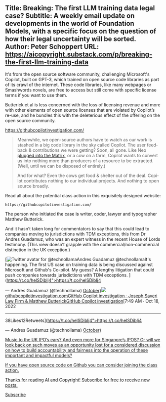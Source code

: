 Title: Breaking: The first LLM training data legal case?
Subtitle: A weekly email update on developments in the world of Foundation Models, with a specific focus on the question of how their legal uncertainty will be sorted.
Author: Peter Schoppert
URL: https://aicopyright.substack.com/p/breaking-the-first-llm-training-data
---
It's from the open source software community, challenging Microsoft's Copilot, built on GPT-3, which trained on open source code libraries as part of its crawl of the internet. These code libraries, like many webpages or Smashwords novels, are free to access but still come with specific license terms if you want to use them.

Butterick et al is less concerned with the loss of licensing revenue and more with other elements of open source licenses that are violated by Copilot’s re-use, and he bundles this with the deleterious effect of the offering on the open source community.

https://githubcopilotinvestigation.com/

> Mean­while, we open-source authors have to watch as our work is stashed in a big code library in the sky called Copi­lot. The user feed­back & con­tri­bu­tions we were get­ting? Soon, all gone. Like Neo [plugged into the Matrix](https://www.youtube.com/watch?v=HwhB5uCaj3Y), or a cow on a farm, Copi­lot wants to con­vert us into noth­ing more than pro­duc­ers of a resource to be extracted. (Well, until we can be dis­posed of entirely.)
> 
> And for what? Even the cows get food & shel­ter out of the deal. Copi­lot con­tributes noth­ing to our indi­vid­ual projects. And noth­ing to open source broadly.

Read all about the potential class action in this exquisitely designed website:

`https://githubcopilotinvestigation.com/`

The person who initiated the case is writer, coder, lawyer and typographer Matthew Butterick. 

And it hasn’t taken long for commentators to say that this could lead to companies moving to jurisdictions with TDM exceptions, this from Dr Andres Guadamuz, who was an expert witness in the recent House of Lords testimony. (This view doesn’t grapple with the commercial/non-commercial distinction in the UK exception.)

[![Twitter avatar for @technollama](https://substackcdn.com/image/twitter_name/w_96/technollama.jpg)Andres Guadamuz @technollamaIt's happening. The first US case on training data is being discussed against Microsoft and Github's Co-pilot. My guess? A lengthy litigation that could push companies towards jurisdictions with TDM exceptions. ](https://t.co/helSDibIj4">https://t.co/helSDibIj4</a></p>&mdash; Andres Guadamuz \(@technollama\) <a href="https://twitter.com/technollama/status/1582277732070699010?ref_src=twsrc%5Etfw">October)[![](https://substackcdn.com/image/fetch/w_600,h_314,c_fill,f_auto,q_auto:good,fl_progressive:steep/https%3A%2F%2Fbucketeer-e05bbc84-baa3-437e-9518-adb32be77984.s3.amazonaws.com%2Fpublic%2Fimages%2Fc70d1983-47ba-4ba9-a64b-5d87812bbcdd_2008x786.gif)githubcopilotinvestigation.comGitHub Copilot investigation · Joseph Saveri Law Firm & Matthew ButterickGitHub Copilot investigation](https://githubcopilotinvestigation.com/)[7:49 AM ∙ Oct 18, 2022

* * *

38Likes12Retweets](https://t.co/helSDibIj4">https://t.co/helSDibIj4</a></p>&mdash; Andres Guadamuz \(@technollama\) <a href="https://twitter.com/technollama/status/1582277732070699010?ref_src=twsrc%5Etfw">October)

Music to the UK IPO’s ears? And even more for Singapore’s IPOS? Or will we look back on such moves as an opportunity lost for a considered discussion on how to build accountability and fairness into the operation of these important and impactful models? 

If you have open source code on Github you can consider joining the class action. 

Thanks for reading AI and Copyright! Subscribe for free to receive new posts.

Subscribe
